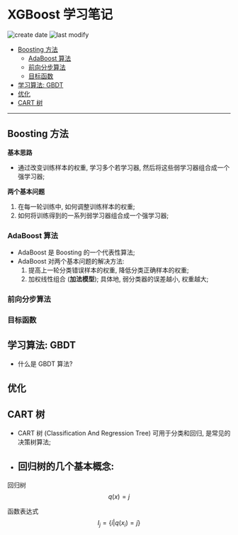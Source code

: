 XGBoost 学习笔记
===
<!--START_SECTION:badge-->
![create date](https://img.shields.io/static/v1?label=create%20date&message=2022-05-xx&label_color=gray&color=lightsteelblue&style=flat-square)
![last modify](https://img.shields.io/static/v1?label=last%20modify&message=2025-09-19%2004%3A11%3A35&label_color=gray&color=thistle&style=flat-square)
<!--END_SECTION:badge-->

<!--info
top: false
draft: true
hidden: true
tags: [ml]
-->

<!--START_SECTION:toc-->
- [Boosting 方法](#boosting-方法)
    - [AdaBoost 算法](#adaboost-算法)
    - [前向分步算法](#前向分步算法)
    - [目标函数](#目标函数)
- [学习算法: GBDT](#学习算法gbdt)
- [优化](#优化)
- [CART 树](#cart-树)
<!--END_SECTION:toc-->

---

## Boosting 方法

**基本思路**
- 通过改变训练样本的权重, 学习多个若学习器, 然后将这些弱学习器组合成一个强学习器;

**两个基本问题**
1. 在每一轮训练中, 如何调整训练样本的权重;
2. 如何将训练得到的一系列弱学习器组合成一个强学习器;

### AdaBoost 算法

- AdaBoost 是 Boosting 的一个代表性算法;
- AdaBoost 对两个基本问题的解决方法:
    1. 提高上一轮分类错误样本的权重, 降低分类正确样本的权重;
    2. 加权线性组合 (**加法模型**); 具体地, 弱分类器的误差越小, 权重越大;

### 前向分步算法

### 目标函数

## 学习算法: GBDT
- 什么是 GBDT 算法?

## 优化


## CART 树
- CART 树 (Classification And Regression Tree) 可用于分类和回归, 是常见的决策树算法;

- 回归树的几个基本概念:
    -

回归树
$$q(x) = j$$

函数表达式
$$I_j = \{ i | q(x_i) = j \}$$

